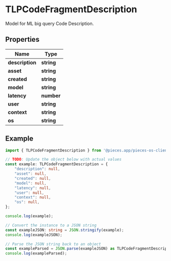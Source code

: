 
# TLPCodeFragmentDescription

Model for ML big query Code Description.

## Properties

Name | Type
------------ | -------------
**description** | **string**
**asset** | **string**
**created** | **string**
**model** | **string**
**latency** | **number**
**user** | **string**
**context** | **string**
**os** | **string**

## Example

```typescript
import { TLPCodeFragmentDescription } from '@pieces.app/pieces-os-client';

// TODO: Update the object below with actual values
const example: TLPCodeFragmentDescription = {
    "description": null,
    "asset": null,
    "created": null,
    "model": null,
    "latency": null,
    "user": null,
    "context": null,
    "os": null,
};

console.log(example);

// Convert the instance to a JSON string
const exampleJSON: string = JSON.stringify(example);
console.log(exampleJSON);

// Parse the JSON string back to an object
const exampleParsed = JSON.parse(exampleJSON) as TLPCodeFragmentDescription;
console.log(exampleParsed);
```


